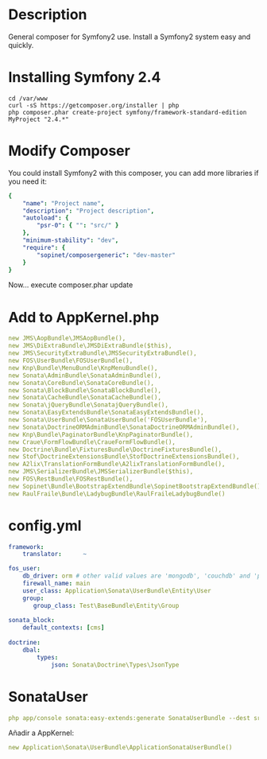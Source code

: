 Description
===========

General composer for Symfony2 use. Install a Symfony2 system easy and quickly.

Installing Symfony 2.4
======================

```
cd /var/www
curl -sS https://getcomposer.org/installer | php
php composer.phar create-project symfony/framework-standard-edition MyProject "2.4.*"
```

Modify Composer
===============
You could install Symfony2 with this composer, you can add more libraries if you need it:

```yaml
{
    "name": "Project name",
    "description": "Project description",
    "autoload": {
        "psr-0": { "": "src/" }
    },
    "minimum-stability": "dev",  
    "require": {
        "sopinet/composergeneric": "dev-master"
    }
}
```

Now... execute composer.phar update

Add to AppKernel.php
=============
```yaml
new JMS\AopBundle\JMSAopBundle(),
new JMS\DiExtraBundle\JMSDiExtraBundle($this),
new JMS\SecurityExtraBundle\JMSSecurityExtraBundle(),
new FOS\UserBundle\FOSUserBundle(),
new Knp\Bundle\MenuBundle\KnpMenuBundle(),
new Sonata\AdminBundle\SonataAdminBundle(),
new Sonata\CoreBundle\SonataCoreBundle(),
new Sonata\BlockBundle\SonataBlockBundle(),
new Sonata\CacheBundle\SonataCacheBundle(),
new Sonata\jQueryBundle\SonatajQueryBundle(),
new Sonata\EasyExtendsBundle\SonataEasyExtendsBundle(),
new Sonata\UserBundle\SonataUserBundle('FOSUserBundle'),
new Sonata\DoctrineORMAdminBundle\SonataDoctrineORMAdminBundle(),
new Knp\Bundle\PaginatorBundle\KnpPaginatorBundle(),
new Craue\FormFlowBundle\CraueFormFlowBundle(),                
new Doctrine\Bundle\FixturesBundle\DoctrineFixturesBundle(), 
new Stof\DoctrineExtensionsBundle\StofDoctrineExtensionsBundle(),
new A2lix\TranslationFormBundle\A2lixTranslationFormBundle(),
new JMS\SerializerBundle\JMSSerializerBundle($this),
new FOS\RestBundle\FOSRestBundle(),     
new Sopinet\Bundle\BootstrapExtendBundle\SopinetBootstrapExtendBundle(),
new RaulFraile\Bundle\LadybugBundle\RaulFraileLadybugBundle()
```

config.yml
==========
```yaml
framework:
    translator:      ~

fos_user:
    db_driver: orm # other valid values are 'mongodb', 'couchdb' and 'propel'
    firewall_name: main
    user_class: Application\Sonata\UserBundle\Entity\User
    group:
       group_class: Test\BaseBundle\Entity\Group
       
sonata_block:
    default_contexts: [cms]
    
doctrine:
    dbal:
        types:
            json: Sonata\Doctrine\Types\JsonType
```
SonataUser
==========
```yaml
php app/console sonata:easy-extends:generate SonataUserBundle --dest src
```
Añadir a AppKernel:
```yaml
new Application\Sonata\UserBundle\ApplicationSonataUserBundle()
```
